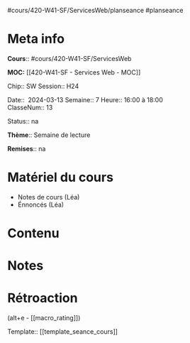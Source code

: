 #cours/420-W41-SF/ServicesWeb/planseance #planseance
# Meta info

**Cours**:: #cours/420-W41-SF/ServicesWeb 

**MOC:** [[420-W41-SF - Services Web - MOC]]

Chip:: <span class="chip cours-2">SW</span>
Session:: H24

Date::  2024-03-13 
Semaine:: 7
Heure:: 16:00 à 18:00  
ClasseNum:: 13

Status:: <span class="chip na">na</span>

**Thème**:: <span class="muted-text">Semaine de lecture</span>

**Remises**:: <span class="chip na">na</span>

# Matériel du cours
* Notes de cours (Léa)
* Énnoncés (Léa)
# Contenu


# Notes


# Rétroaction
(alt+e - [[macro_rating]])

Template:: [[template_seance_cours]]
